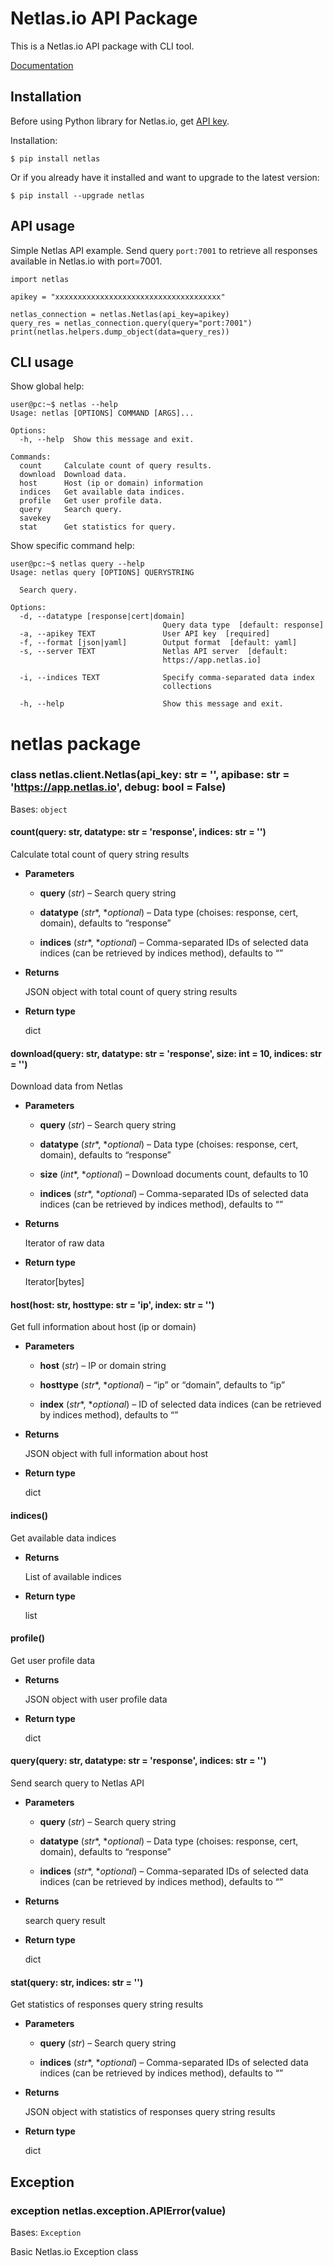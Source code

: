 # Netlas.io API Package

This is a Netlas.io API package with CLI tool.

[Documentation](https://netlas-python.readthedocs.io/)

## Installation

Before using Python library for Netlas.io, get [API key](https://app.netlas.io/profile/).

Installation:

```
$ pip install netlas
```

Or if you already have it installed and want to upgrade to the latest version:

```
$ pip install --upgrade netlas
```

## API usage

Simple Netlas API example. 
Send query `port:7001` to retrieve all responses available in Netlas.io with port=7001.

```
import netlas

apikey = "xxxxxxxxxxxxxxxxxxxxxxxxxxxxxxxxxxxxx"

netlas_connection = netlas.Netlas(api_key=apikey)
query_res = netlas_connection.query(query="port:7001")
print(netlas.helpers.dump_object(data=query_res))
```

## CLI usage

Show global help:
```
user@pc:~$ netlas --help
Usage: netlas [OPTIONS] COMMAND [ARGS]...

Options:
  -h, --help  Show this message and exit.

Commands:
  count     Calculate count of query results.
  download  Download data.
  host      Host (ip or domain) information
  indices   Get available data indices.
  profile   Get user profile data.
  query     Search query.
  savekey
  stat      Get statistics for query.
```

Show specific command help:
```
user@pc:~$ netlas query --help
Usage: netlas query [OPTIONS] QUERYSTRING

  Search query.

Options:
  -d, --datatype [response|cert|domain]
                                  Query data type  [default: response]
  -a, --apikey TEXT               User API key  [required]
  -f, --format [json|yaml]        Output format  [default: yaml]
  -s, --server TEXT               Netlas API server  [default:
                                  https://app.netlas.io]

  -i, --indices TEXT              Specify comma-separated data index
                                  collections

  -h, --help                      Show this message and exit.
```

# netlas package


### class netlas.client.Netlas(api_key: str = '', apibase: str = 'https://app.netlas.io', debug: bool = False)
Bases: `object`


#### count(query: str, datatype: str = 'response', indices: str = '')
Calculate total count of query string results


* **Parameters**

    
    * **query** (*str*) – Search query string


    * **datatype** (*str**, **optional*) – Data type (choises: response, cert, domain), defaults to “response”


    * **indices** (*str**, **optional*) – Comma-separated IDs of selected data indices (can be retrieved by indices method), defaults to “”



* **Returns**

    JSON object with total count of query string results



* **Return type**

    dict



#### download(query: str, datatype: str = 'response', size: int = 10, indices: str = '')
Download data from Netlas


* **Parameters**

    
    * **query** (*str*) – Search query string


    * **datatype** (*str**, **optional*) – Data type (choises: response, cert, domain), defaults to “response”


    * **size** (*int**, **optional*) – Download documents count, defaults to 10


    * **indices** (*str**, **optional*) – Comma-separated IDs of selected data indices (can be retrieved by indices method), defaults to “”



* **Returns**

    Iterator of raw data



* **Return type**

    Iterator[bytes]



#### host(host: str, hosttype: str = 'ip', index: str = '')
Get full information about host (ip or domain)


* **Parameters**

    
    * **host** (*str*) – IP or domain string


    * **hosttype** (*str**, **optional*) – “ip” or “domain”, defaults to “ip”


    * **index** (*str**, **optional*) – ID of selected data indices (can be retrieved by indices method), defaults to “”



* **Returns**

    JSON object with full information about host



* **Return type**

    dict



#### indices()
Get available data indices


* **Returns**

    List of available indices



* **Return type**

    list



#### profile()
Get user profile data


* **Returns**

    JSON object with user profile data



* **Return type**

    dict



#### query(query: str, datatype: str = 'response', indices: str = '')
Send search query to Netlas API


* **Parameters**

    
    * **query** (*str*) – Search query string


    * **datatype** (*str**, **optional*) – Data type (choises: response, cert, domain), defaults to “response”


    * **indices** (*str**, **optional*) – Comma-separated IDs of selected data indices (can be retrieved by indices method), defaults to “”



* **Returns**

    search query result



* **Return type**

    dict



#### stat(query: str, indices: str = '')
Get statistics of responses query string results


* **Parameters**

    
    * **query** (*str*) – Search query string


    * **indices** (*str**, **optional*) – Comma-separated IDs of selected data indices (can be retrieved by indices method), defaults to “”



* **Returns**

    JSON object with statistics of responses query string results



* **Return type**

    dict


## Exception


### exception netlas.exception.APIError(value)
Bases: `Exception`

Basic Netlas.io Exception class